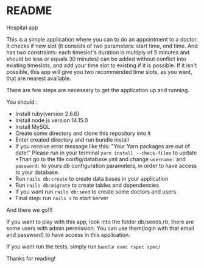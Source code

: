 # README

Hospital app

This is a simple application where you can to do an appointment to a doctor.
It checks if new slot (it consists of two parameters: start time, end time.
And has two constraints: each timeslot's duration is multiply of 5 minutes and should
be less or equals 30 minutes)
can be added without conflict into existing timeslots,
and add your time slot to existing if it is possible.
If it isn't possible, this app will give you two recommended time slots,
as you want, that are nearest available.

There are few steps are necessary to get the application up and running.

You should :

* Install ruby(version 2.6.6)
* Install node js version 14.15.0
* Install MySQL 
* Create some directory and clone this repository into it
* Enter created directory and run bundle install
* If you receive error message like this: "Your Yarn packages are out of date!"
  Please run in your terminal `yarn install --check-files` to update
*Than go to the file config/database.yml and change `username:` and `password:` 
    to yours db configuration parameters, in order to have access to your database.
* Run `rails db:create` to create data bases in your application
* Run `rails db:migrate` to create tables and dependencies
* If you want run `rails db:seed` to create some doctors and users
* Final step: run `rails s` to start server

And there we go!!!

If you want to play with this app, look into the folder db/seeds.rb,
    there are some users with admin permission. You can use them(login with that email and password)
    to have access in this application.

If you want run the tests, simply run `bundle exec rspec spec/`


Thanks for reading!
